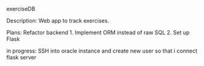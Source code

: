 exerciseDB

Description:
    Web app to track exercises.

Plans:
    Refactor backend
    1. Implement ORM instead of raw SQL
    2. Set up Flask


in progress:
    SSH into oracle instance and create new user so that i connect flask server
